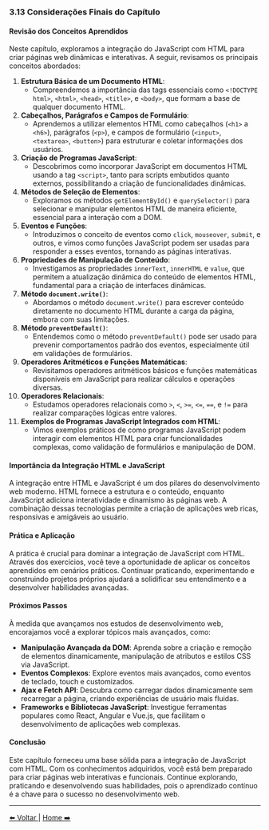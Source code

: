 ### 3.13 Considerações Finais do Capítulo

#### Revisão dos Conceitos Aprendidos

Neste capítulo, exploramos a integração do JavaScript com HTML para criar páginas web dinâmicas e interativas. A seguir, revisamos os principais conceitos abordados:

1. **Estrutura Básica de um Documento HTML**:
   - Compreendemos a importância das tags essenciais como `<!DOCTYPE html>`, `<html>`, `<head>`, `<title>`, e `<body>`, que formam a base de qualquer documento HTML.
2. **Cabeçalhos, Parágrafos e Campos de Formulário**:
   - Aprendemos a utilizar elementos HTML como cabeçalhos (`<h1>` a `<h6>`), parágrafos (`<p>`), e campos de formulário (`<input>`, `<textarea>`, `<button>`) para estruturar e coletar informações dos usuários.
3. **Criação de Programas JavaScript**:
   - Descobrimos como incorporar JavaScript em documentos HTML usando a tag `<script>`, tanto para scripts embutidos quanto externos, possibilitando a criação de funcionalidades dinâmicas.
4. **Métodos de Seleção de Elementos**:
   - Exploramos os métodos `getElementById()` e `querySelector()` para selecionar e manipular elementos HTML de maneira eficiente, essencial para a interação com a DOM.
5. **Eventos e Funções**:
   - Introduzimos o conceito de eventos como `click`, `mouseover`, `submit`, e outros, e vimos como funções JavaScript podem ser usadas para responder a esses eventos, tornando as páginas interativas.
6. **Propriedades de Manipulação de Conteúdo**:
   - Investigamos as propriedades `innerText`, `innerHTML` e `value`, que permitem a atualização dinâmica do conteúdo de elementos HTML, fundamental para a criação de interfaces dinâmicas.
7. **Método `document.write()`**:
   - Abordamos o método `document.write()` para escrever conteúdo diretamente no documento HTML durante a carga da página, embora com suas limitações.
8. **Método `preventDefault()`**:
   - Entendemos como o método `preventDefault()` pode ser usado para prevenir comportamentos padrão dos eventos, especialmente útil em validações de formulários.
9. **Operadores Aritméticos e Funções Matemáticas**:
   - Revisitamos operadores aritméticos básicos e funções matemáticas disponíveis em JavaScript para realizar cálculos e operações diversas.
10. **Operadores Relacionais**:
    - Estudamos operadores relacionais como `>`, `<`, `>=`, `<=`, `==`, e `!=` para realizar comparações lógicas entre valores.
11. **Exemplos de Programas JavaScript Integrados com HTML**:
    - Vimos exemplos práticos de como programas JavaScript podem interagir com elementos HTML para criar funcionalidades complexas, como validação de formulários e manipulação de DOM.

#### Importância da Integração HTML e JavaScript

A integração entre HTML e JavaScript é um dos pilares do desenvolvimento web moderno. HTML fornece a estrutura e o conteúdo, enquanto JavaScript adiciona interatividade e dinamismo às páginas web. A combinação dessas tecnologias permite a criação de aplicações web ricas, responsivas e amigáveis ao usuário.

#### Prática e Aplicação

A prática é crucial para dominar a integração de JavaScript com HTML. Através dos exercícios, você teve a oportunidade de aplicar os conceitos aprendidos em cenários práticos. Continuar praticando, experimentando e construindo projetos próprios ajudará a solidificar seu entendimento e a desenvolver habilidades avançadas.

#### Próximos Passos

À medida que avançamos nos estudos de desenvolvimento web, encorajamos você a explorar tópicos mais avançados, como:

- **Manipulação Avançada da DOM**: Aprenda sobre a criação e remoção de elementos dinamicamente, manipulação de atributos e estilos CSS via JavaScript.
- **Eventos Complexos**: Explore eventos mais avançados, como eventos de teclado, touch e customizados.
- **Ajax e Fetch API**: Descubra como carregar dados dinamicamente sem recarregar a página, criando experiências de usuário mais fluidas.
- **Frameworks e Bibliotecas JavaScript**: Investigue ferramentas populares como React, Angular e Vue.js, que facilitam o desenvolvimento de aplicações web complexas.

#### Conclusão

Este capítulo forneceu uma base sólida para a integração de JavaScript com HTML. Com os conhecimentos adquiridos, você está bem preparado para criar páginas web interativas e funcionais. Continue explorando, praticando e desenvolvendo suas habilidades, pois o aprendizado contínuo é a chave para o sucesso no desenvolvimento web.

---

[⬅️ Voltar ](cap3-12.md) | [Home ➡️](README.md)
